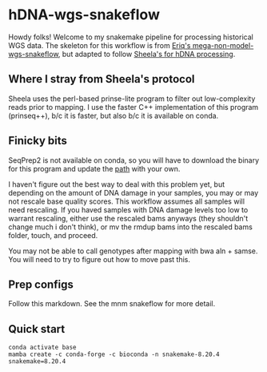 # hDNA-wgs-snakeflow
Howdy folks! Welcome to my snakemake pipeline for processing historical WGS data. The skeleton for this workflow is from [Eriq's mega-non-model-wgs-snakeflow](https://github.com/eriqande/mega-non-model-wgs-snakeflow), but adapted to follow [Sheela's for hDNA processing](https://www.nature.com/articles/s41558-023-01696-3).

## Where I stray from Sheela's protocol
Sheela uses the perl-based prinse-lite program to filter out low-complexity reads prior to mapping. I use the faster C++ implementation of this program (prinseq++), b/c it is faster, but also b/c it is available on conda.

## Finicky bits
SeqPrep2 is not available on conda, so you will have to download the binary for this program and update the [path]() with your own.

I haven't figure out the best way to deal with this problem yet, but depending on the amount of DNA damage in your samples, you may or may not rescale base quality scores. This workflow assumes all samples will need rescaling. If you haved samples with DNA damage levels too low to warrant rescaling, either use the rescaled bams anyways (they shouldn't change much i don't think), or mv the rmdup bams into the rescaled bams folder, touch, and proceed.

You may not be able to call genotypes after mapping with bwa aln + samse. You will need to try to figure out how to move past this.

## Prep configs
Follow this markdown. See the mnm snakeflow for more detail.

## Quick start
```
conda activate base
mamba create -c conda-forge -c bioconda -n snakemake-8.20.4 snakemake=8.20.4
```
